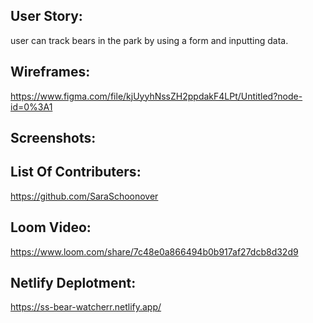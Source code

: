 ## User Story:
user can track bears in the park by using a form and inputting data.

## Wireframes:
https://www.figma.com/file/kjUyyhNssZH2ppdakF4LPt/Untitled?node-id=0%3A1
## Screenshots:

## List Of Contributers:
https://github.com/SaraSchoonover
## Loom Video:
https://www.loom.com/share/7c48e0a866494b0b917af27dcb8d32d9

## Netlify Deplotment:
https://ss-bear-watcherr.netlify.app/
